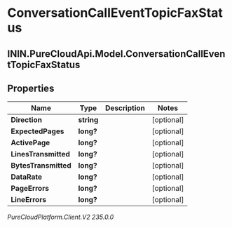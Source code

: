 # ConversationCallEventTopicFaxStatus

## ININ.PureCloudApi.Model.ConversationCallEventTopicFaxStatus

## Properties

|Name | Type | Description | Notes|
|------------ | ------------- | ------------- | -------------|
| **Direction** | **string** |  | [optional] |
| **ExpectedPages** | **long?** |  | [optional] |
| **ActivePage** | **long?** |  | [optional] |
| **LinesTransmitted** | **long?** |  | [optional] |
| **BytesTransmitted** | **long?** |  | [optional] |
| **DataRate** | **long?** |  | [optional] |
| **PageErrors** | **long?** |  | [optional] |
| **LineErrors** | **long?** |  | [optional] |



_PureCloudPlatform.Client.V2 235.0.0_
